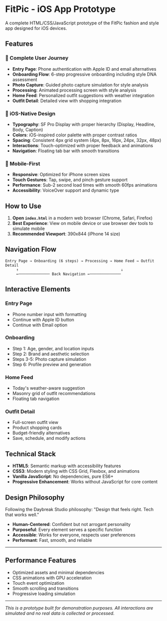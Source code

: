 # FitPic - iOS App Prototype

A complete HTML/CSS/JavaScript prototype of the FitPic fashion and style app designed for iOS devices.

## Features

### 🎯 Complete User Journey
- **Entry Page**: Phone authentication with Apple ID and email alternatives
- **Onboarding Flow**: 6-step progressive onboarding including style DNA assessment
- **Photo Capture**: Guided photo capture simulation for style analysis
- **Processing**: Animated processing screen with style analysis
- **Home Feed**: Personalized outfit suggestions with weather integration
- **Outfit Detail**: Detailed view with shopping integration

### 🎨 iOS-Native Design
- **Typography**: SF Pro Display with proper hierarchy (Display, Headline, Body, Caption)
- **Colors**: iOS-inspired color palette with proper contrast ratios
- **Spacing**: Consistent 4px grid system (4px, 8px, 16px, 24px, 32px, 48px)
- **Interactions**: Touch-optimized with proper feedback and animations
- **Navigation**: Floating tab bar with smooth transitions

### 📱 Mobile-First
- **Responsive**: Optimized for iPhone screen sizes
- **Touch Gestures**: Tap, swipe, and pinch gesture support
- **Performance**: Sub-2 second load times with smooth 60fps animations
- **Accessibility**: VoiceOver support and dynamic type

## How to Use

1. **Open `index.html`** in a modern web browser (Chrome, Safari, Firefox)
2. **Best Experience**: View on mobile device or use browser dev tools to simulate mobile
3. **Recommended Viewport**: 390x844 (iPhone 14 size)

## Navigation Flow

```
Entry Page → Onboarding (6 steps) → Processing → Home Feed → Outfit Detail
     ↑                                              ↓
     ←────────────── Back Navigation ←──────────────
```

## Interactive Elements

### Entry Page
- Phone number input with formatting
- Continue with Apple ID button
- Continue with Email option

### Onboarding
- Step 1: Age, gender, and location inputs
- Step 2: Brand and aesthetic selection
- Steps 3-5: Photo capture simulation
- Step 6: Profile preview and generation

### Home Feed
- Today's weather-aware suggestion
- Masonry grid of outfit recommendations
- Floating tab navigation

### Outfit Detail
- Full-screen outfit view
- Product shopping cards
- Budget-friendly alternatives
- Save, schedule, and modify actions

## Technical Stack

- **HTML5**: Semantic markup with accessibility features
- **CSS3**: Modern styling with CSS Grid, Flexbox, and animations
- **Vanilla JavaScript**: No dependencies, pure ES6+
- **Progressive Enhancement**: Works without JavaScript for core content

## Design Philosophy

Following the Daybreak Studio philosophy: "Design that feels right. Tech that works well."

- **Human-Centered**: Confident but not arrogant personality
- **Purposeful**: Every element serves a specific function
- **Accessible**: Works for everyone, respects user preferences
- **Performant**: Fast, smooth, and reliable

---

## Performance Features

- Optimized assets and minimal dependencies
- CSS animations with GPU acceleration
- Touch event optimization
- Smooth scrolling and transitions
- Progressive loading simulation

---

*This is a prototype built for demonstration purposes. All interactions are simulated and no real data is collected or processed.* 